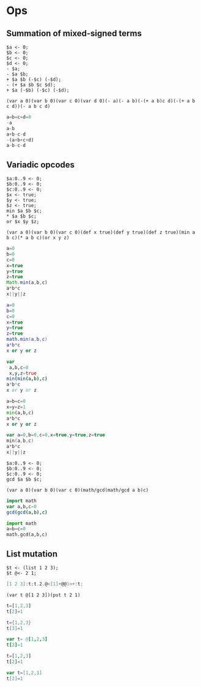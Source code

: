 # Ops

## Summation of mixed-signed terms

```polygolf
$a <- 0;
$b <- 0;
$c <- 0;
$d <- 0;
- $a;
- $a $b;
+ $a $b (-$c) (-$d);
- (+ $a $b $c $d);
+ $a (-$b) (-$c) (-$d);
```

```janet nogolf
(var a 0)(var b 0)(var c 0)(var d 0)(- a)(- a b)(-(+ a b)c d)(-(+ a b c d))(- a b c d)
```

```py nogolf
a=b=c=d=0
-a
a-b
a+b-c-d
-(a+b+c+d)
a-b-c-d
```

## Variadic opcodes

```polygolf
$a:0..9 <- 0;
$b:0..9 <- 0;
$c:0..9 <- 0;
$x <- true;
$y <- true;
$z <- true;
min $a $b $c;
* $a $b $c;
or $x $y $z;
```

```janet nogolf
(var a 0)(var b 0)(var c 0)(def x true)(def y true)(def z true)(min a b c)(* a b c)(or x y z)
```

```js nogolf
a=0
b=0
c=0
x=true
y=true
z=true
Math.min(a,b,c)
a*b*c
x||y||z
```

```lua nogolf
a=0
b=0
c=0
x=true
y=true
z=true
math.min(a,b,c)
a*b*c
x or y or z
```

```nim nogolf
var
 a,b,c=0
 x,y,z=true
min(min(a,b),c)
a*b*c
x or y or z
```

```py nogolf
a=b=c=0
x=y=z=1
min(a,b,c)
a*b*c
x or y or z
```

```swift nogolf
var a=0,b=0,c=0,x=true,y=true,z=true
min(a,b,c)
a*b*c
x||y||z
```

```polygolf
$a:0..9 <- 0;
$b:0..9 <- 0;
$c:0..9 <- 0;
gcd $a $b $c;
```

```janet nogolf
(var a 0)(var b 0)(var c 0)(math/gcd(math/gcd a b)c)
```

```nim nogolf
import math
var a,b,c=0
gcd(gcd(a,b),c)
```

```py nogolf
import math
a=b=c=0
math.gcd(a,b,c)
```

## List mutation

```polygolf
$t <- (list 1 2 3);
$t @<- 2 1;
```

```gs nogolf
[1 2 3]:t;t.2.@<[1]+@@)>+:t;
```

```janet nogolf
(var t @[1 2 3])(put t 2 1)
```

```js nogolf
t=[1,2,3]
t[2]=1
```

```lua nogolf
t={1,2,3}
t[3]=1
```

```nim nogolf
var t= @[1,2,3]
t[2]=1
```

```py nogolf
t=[1,2,3]
t[2]=1
```

```swift nogolf
var t=[1,2,3]
t[2]=1
```
